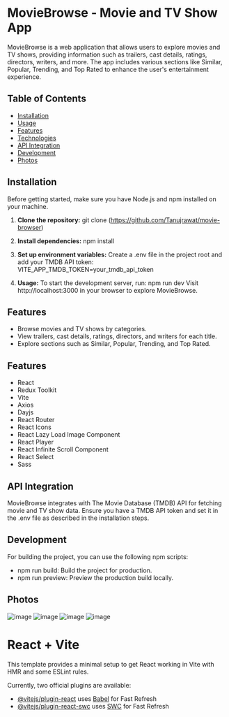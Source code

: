 # MovieBrowse - Movie and TV Show App

MovieBrowse is a web application that allows users to explore movies and TV shows, providing information such as trailers, cast details, ratings, directors, writers, and more. The app includes various sections like Similar, Popular, Trending, and Top Rated to enhance the user's entertainment experience.

## Table of Contents

- [Installation](#installation)
- [Usage](#usage)
- [Features](#features)
- [Technologies](#technologies)
- [API Integration](#api-integration)
- [Development](#development)
- [Photos](#photos)

## Installation

Before getting started, make sure you have Node.js and npm installed on your machine.

1. **Clone the repository:**
   git clone (https://github.com/Tanujrawat/movie-browser)

2. **Install dependencies:**
   npm install

3. **Set up environment variables:** 
   Create a .env file in the project root and add your TMDB API token:
   VITE_APP_TMDB_TOKEN=your_tmdb_api_token
   
4. **Usage:** 
  To start the development server, run:
  npm run dev
  Visit http://localhost:3000 in your browser to explore MovieBrowse.

## Features
  - Browse movies and TV shows by categories.
  - View trailers, cast details, ratings, directors, and writers for each title.
  - Explore sections such as Similar, Popular, Trending, and Top Rated.

## Features
   - React
   - Redux Toolkit
   - Vite
   - Axios
   - Dayjs
   - React Router
   - React Icons
   - React Lazy Load Image Component
   - React Player
   - React Infinite Scroll Component
   - React Select
   - Sass

## API Integration
   MovieBrowse integrates with The Movie Database (TMDB) API for fetching movie and TV show data. Ensure you have a TMDB API token and set it in the .env file as described in the installation steps.

## Development
   For building the project, you can use the following npm scripts:

   - npm run build: Build the project for production.
   - npm run preview: Preview the production build locally.

## Photos

   ![image](https://github.com/vedantgour45/movie-app/assets/113295244/81df2399-ee05-43a6-8113-bc907bf08681)
   ![image](https://github.com/vedantgour45/movie-app/assets/113295244/d0470d31-f59e-4cf8-b939-76e7582ea51d)
   ![image](https://github.com/vedantgour45/movie-app/assets/113295244/44d5feed-98fe-43a1-ab4b-4ad8e1994a9d)
   ![image](https://github.com/vedantgour45/movie-app/assets/113295244/98436372-2640-4d4c-b0d4-57aa6f7adbb3)


# React + Vite

This template provides a minimal setup to get React working in Vite with HMR and some ESLint rules.

Currently, two official plugins are available:

- [@vitejs/plugin-react](https://github.com/vitejs/vite-plugin-react/blob/main/packages/plugin-react/README.md) uses [Babel](https://babeljs.io/) for Fast Refresh
- [@vitejs/plugin-react-swc](https://github.com/vitejs/vite-plugin-react-swc) uses [SWC](https://swc.rs/) for Fast Refresh

